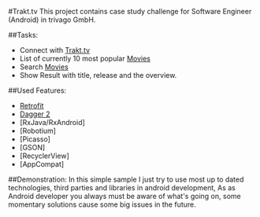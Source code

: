 #Trakt.tv
This project contains case study challenge for Software Engineer (Android) in trivago GmbH.

##Tasks:
- Connect with [Trakt.tv](http://docs.trakt.apiary.io/)
- List of currently 10 most popular [Movies](http://docs.trakt.apiary.io/#reference/movies/popular)
- Search [Movies](http://docs.trakt.apiary.io/#reference/search)
- Show Result with title, release and the overview.


##Used Features:
- [Retrofit]()
- [Dagger 2]()
- [RxJava/RxAndroid]
- [Robotium]
- [Picasso]
- [GSON]
- [RecyclerView]
- [AppCompat]

##Demonstration:
In this simple sample I just try to use most up to dated technologies, third parties and libraries in android development,
As as Android developer you always must be aware of what's going on, some momentary solutions
cause some big issues in the future.
